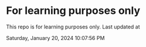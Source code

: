 # For learning purposes only
This repo is for learning purposes only.
Last updated at

Saturday, January 20, 2024 10:07:56 PM

